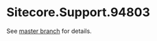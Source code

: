 # Sitecore.Support.94803

See [master branch](https://github.com/sitecoresupport/Sitecore.Support.94803) for details.
